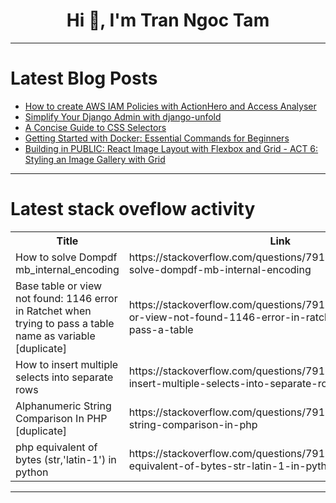 <h1 align="center">Hi 👋, I'm Tran Ngoc Tam</h1>

---

# Latest Blog Posts 
<!-- BLOG-POST-LIST:START -->
- [How to create AWS IAM Policies with ActionHero and Access Analyser](https://dev.to/mkdev/how-to-create-aws-iam-policies-with-actionhero-and-access-analyser-hp2)
- [Simplify Your Django Admin with django-unfold](https://dev.to/eshat002/simplify-your-django-admin-with-django-unfold-5g16)
- [A Concise Guide to CSS Selectors](https://dev.to/bat_man_d0c6665ccb1bcf2ad/a-concise-guide-to-css-selectors-g6m)
- [Getting Started with Docker: Essential Commands for Beginners](https://dev.to/abhijithzero/getting-started-with-docker-essential-commands-for-beginners-b60)
- [Building in PUBLIC: React Image Layout with Flexbox and Grid - ACT 6: Styling an Image Gallery with Grid](https://dev.to/voke_vawkei/building-in-public-react-image-layout-with-flexbox-and-grid-act-6-styling-an-image-gallery-with-2npn)
<!-- BLOG-POST-LIST:END -->

---

# Latest stack oveflow activity
<table>
  <tr><th>Title</th><th>Link</th></tr>
  <!-- STACKOVERFLOW:START --><tr><td>How to solve Dompdf mb_internal_encoding</td><td>https://stackoverflow.com/questions/79194954/how-to-solve-dompdf-mb-internal-encoding</td></tr><tr><td>Base table or view not found: 1146 error in Ratchet when trying to pass a table name as variable [duplicate]</td><td>https://stackoverflow.com/questions/79194917/base-table-or-view-not-found-1146-error-in-ratchet-when-trying-to-pass-a-table</td></tr><tr><td>How to insert multiple selects into separate rows</td><td>https://stackoverflow.com/questions/79194887/how-to-insert-multiple-selects-into-separate-rows</td></tr><tr><td>Alphanumeric String Comparison In PHP [duplicate]</td><td>https://stackoverflow.com/questions/79194745/alphanumeric-string-comparison-in-php</td></tr><tr><td>php equivalent of bytes &lpar;str,&#39;latin-1&#39;&rpar; in python</td><td>https://stackoverflow.com/questions/79194740/php-equivalent-of-bytes-str-latin-1-in-python</td></tr><!-- STACKOVERFLOW:END -->
</table>

---


